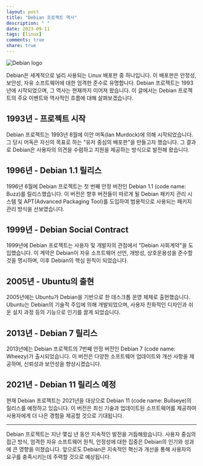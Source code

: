 ```yaml
---
layout: post
title: "Debian 프로젝트 역사"
description: " "
date: 2023-09-11
tags: [linux]
comments: true
share: true
---
```


![Debian logo](https://www.debian.org/logos/openlogo-nd-100.png)

Debian은 세계적으로 널리 사용되는 Linux 배포판 중 하나입니다. 이 배포판은 안정성, 보안성, 자유 소프트웨어에 대한 엄격한 준수로 유명합니다. Debian 프로젝트는 1993년에 시작되었으며, 그 역사는 현재까지 이어져 왔습니다. 이 글에서는 Debian 프로젝트의 주요 이벤트와 역사적인 흐름에 대해 살펴보겠습니다.

## 1993년 - 프로젝트 시작

Debian 프로젝트는 1993년 8월에 이안 머독(Ian Murdock)에 의해 시작되었습니다. 그 당시 머독은 자신의 목표로 하는 "유저 중심의 배포판"을 만들고자 했습니다. 그 결과로 Debian은 사용자의 의견을 수렴하고 지원을 제공하는 방식으로 발전해 왔습니다.

## 1996년 - Debian 1.1 릴리스

1996년 6월에 Debian 프로젝트는 첫 번째 안정 버전인 Debian 1.1 (code name: Buzz)를 릴리스했습니다. 이 버전은 향후 버전들이 따르게 될 Debian 패키지 관리 시스템 및 APT(Advanced Packaging Tool)를 도입하여 범용적으로 사용되는 패키지 관리 방식을 선보였습니다.

## 1999년 - Debian Social Contract

1999년에 Debian 프로젝트는 사용자 및 개발자의 관점에서 "Debian 사회계약"을 도입했습니다. 이 계약은 Debian이 자유 소프트웨어 선언, 개방성, 상호운용성을 준수할 것을 명시하며, 이후 Debian의 핵심 원칙이 되었습니다.

## 2005년 - Ubuntu의 출현

2005년에는 Ubuntu가 Debian을 기반으로 한 데스크톱 운영 체제로 출현했습니다. Ubuntu는 Debian의 기술적 주입에 의해 개발되었으며, 사용자 친화적인 디자인과 쉬운 설치 과정 등의 기능으로 인기를 끌게 되었습니다.

## 2013년 - Debian 7 릴리스

2013년에는 Debian 프로젝트의 7번째 안정 버전인 Debian 7 (code name: Wheezy)가 출시되었습니다. 이 버전은 다양한 소프트웨어 업데이트와 개선 사항을 제공하며, 신뢰성과 보안성을 향상시켰습니다.

## 2021년 - Debian 11 릴리스 예정

현재 Debian 프로젝트는 2021년을 대상으로 Debian 11 (code name: Bullseye)의 릴리스를 예정하고 있습니다. 이 버전은 최신 기술과 업데이트된 소프트웨어를 제공하여 사용자에게 더 나은 경험을 제공할 것으로 기대됩니다.

---

Debian 프로젝트는 지난 몇십 년 동안 지속적인 발전을 거듭해왔습니다. 사용자 중심의 접근 방식, 엄격한 자유 소프트웨어 원칙, 안정성에 대한 집중은 Debian의 인기와 성과에 큰 영향을 미쳤습니다. 앞으로도 Debian은 지속적인 혁신과 개선을 통해 사용자의 요구를 충족시키는데 주력할 것으로 예상됩니다.